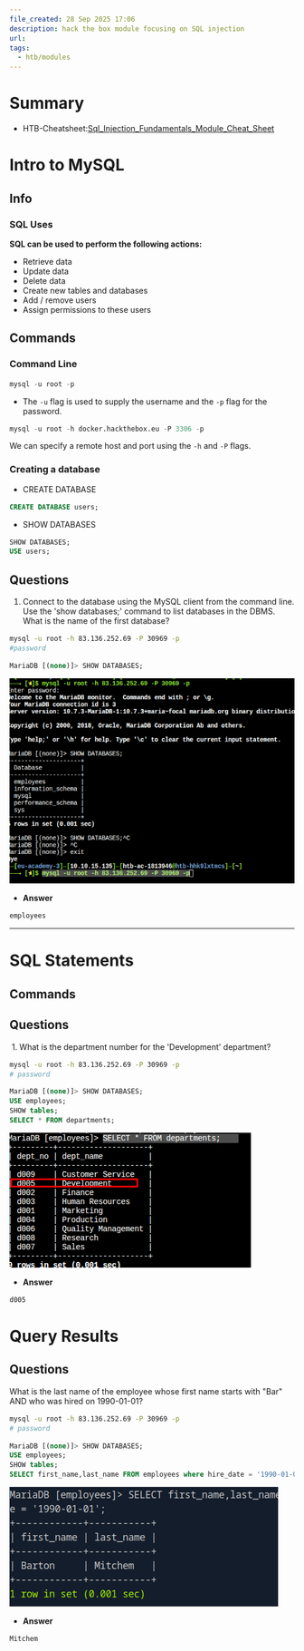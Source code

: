 ```yaml
---
file_created: 28 Sep 2025 17:06
description: hack the box module focusing on SQL injection
url:
tags:
  - htb/modules
---
```

# Summary
- HTB-Cheatsheet:[Sql_Injection_Fundamentals_Module_Cheat_Sheet](<./attachments/Sql_Injection_Fundamentals_Module_Cheat_Sheet.pdf>)
# Intro to MySQL
## Info
### SQL  Uses
**SQL can be used to perform the following actions:**

- Retrieve data
- Update data
- Delete data
- Create new tables and databases
- Add / remove users
- Assign permissions to these users
## Commands
### Command Line
```sql
mysql -u root -p
```
- The `-u` flag is used to supply the username and the `-p` flag for the password.

```sql
mysql -u root -h docker.hackthebox.eu -P 3306 -p 
```
We can specify a remote host and port using the `-h` and `-P` flags.
### Creating a database
- CREATE DATABASE 
```sql
CREATE DATABASE users;
```
- SHOW DATABASES
```sql
SHOW DATABASES;
USE users;
```
## Questions
1. Connect to the database using the MySQL client from the command line. Use the 'show databases;' command to list databases in the DBMS. What is the name of the first database?
```bash 
mysql -u root -h 83.136.252.69 -P 30969 -p
#password
```

```sql
MariaDB [(none)]> SHOW DATABASES;
```
![400](<./attachments/SQL Injection Fundamentals.png>)
- **Answer**
```txt
employees
```
---
# SQL Statements
## Commands
## Questions
 1. What is the department number for the 'Development' department?
```bash
mysql -u root -h 83.136.252.69 -P 30969 -p
# password
```

```sql
MariaDB [(none)]> SHOW DATABASES;
USE employees;
SHOW tables;
SELECT * FROM departments;
```
![](<./attachments/SQL Injection Fundamentals-1.png>)
- **Answer**
```txt
d005
```
# Query Results
## Questions
What is the last name of the employee whose first name starts with "Bar" AND who was hired on 1990-01-01?
```bash
mysql -u root -h 83.136.252.69 -P 30969 -p
# password
```

```sql
MariaDB [(none)]> SHOW DATABASES;
USE employees;
SHOW tables;
SELECT first_name,last_name FROM employees where hire_date = '1990-01-01';
```
![400](<./attachments/SQL Injection Fundamentals-2.png>)
- **Answer**
```txt
Mitchem
```